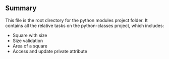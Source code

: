 ## Summary

This file is the root directory for the python modules project folder. It contains all the relative tasks on the python-classes project, which includes:

* Square with size
* Size validation
* Area of a square
* Access and update private attribute
